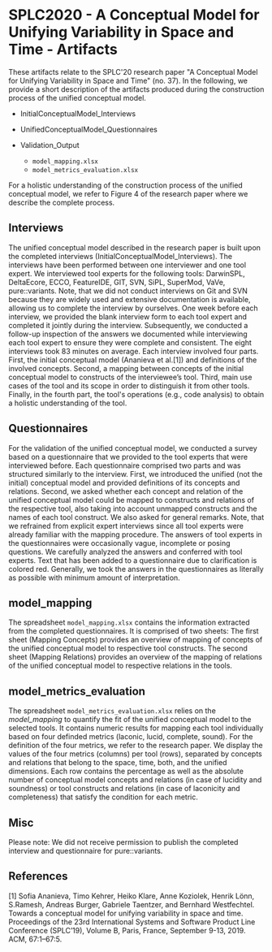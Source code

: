# SPLC2020 - A Conceptual Model for Unifying Variability in Space and Time - Artifacts

These artifacts relate to the SPLC'20 research paper "A Conceptual Model for Unifying Variability in Space and Time" (no. 37). In the following, we provide a short description of the artifacts produced during the construction process of the unified conceptual model.

* InitialConceptualModel_Interviews

* UnifiedConceptualModel_Questionnaires

* Validation_Output
    * `model_mapping.xlsx`
    * `model_metrics_evaluation.xlsx`

For a holistic understanding of the construction process of the unified conceptual model, we refer to Figure 4 of the research paper where we describe the complete process.

## Interviews 

The unified conceptual model described in the research paper is built upon the completed interviews (InitialConceptualModel_Interviews). 
The interviews have been performed between one interviewer and one tool expert. We interviewed tool experts for the following tools: DarwinSPL, DeltaEcore, ECCO, FeatureIDE, GIT, SVN, SiPL, SuperMod, VaVe, pure::variants. Note, that we did not conduct interviews on Git and SVN because they are widely used and extensive documentation is available, allowing us to complete the interview by ourselves. One week before each interview, we provided the blank interview form to each tool expert and completed it jointly during the interview. Subsequently, we conducted a follow-up inspection of the answers we documented while interviewing each tool expert to ensure they were complete and consistent. The eight interviews took 83 minutes on average.
Each interview involved four parts. First, the initial conceptual model (Ananieva et al.[1]) and definitions of the involved concepts. Second, a mapping between concepts of the initial conceptual model to constructs of the interviewee’s tool. Third, main use cases of the tool and its scope in order to distinguish it from other tools. Finally, in the fourth part, the tool's operations (e.g., code analysis) to obtain a holistic understanding of the tool.

## Questionnaires 

For the validation of the unified conceptual model, we conducted a survey based on a questionnaire that we provided to the tool experts that were interviewed before. Each questionnaire comprised two parts and was structured similarly to the interview. First, we introduced the unified (not the initial) conceptual model and provided definitions of its concepts and relations. Second, we asked whether each concept and relation of the unified conceptual model could be mapped to constructs and relations of the respective tool, also taking into account unmapped constructs and the names of each tool construct. We also asked for general remarks. Note, that we refrained from explicit expert interviews since all tool experts were already familiar with the mapping procedure. The answers of tool experts in the questionnaires were occasionally vague, incomplete or posing questions. We carefully analyzed the answers and conferred with tool experts. Text that has been added to a questionnaire due to clarification is colored red. Generally, we took the answers in the questionnaires as literally as possible with minimum amount of interpretation.

## model_mapping

The spreadsheet `model_mapping.xlsx` contains the information extracted from the completed questionnaires. It is comprised of two sheets: The first sheet (Mapping Concepts) provides an overview of mapping of concepts of the unified conceptual model to respective tool constructs. The second sheet (Mapping Relations) provides an overview of the mapping of relations of the unified conceptual model to respective relations in the tools. 

## model_metrics_evaluation 

The spreadsheet `model_metrics_evaluation.xlsx` relies on the *model_mapping* to quantify the fit of the unified conceptual model to the selected tools. It contains numeric results for mapping each tool individually based on four definded metrics (laconic, lucid, complete, sound). For the definition of the four metrics, we refer to the research paper. We display the values of the four metrics (columns) per tool (rows), separated by concepts and relations that belong to the space, time, both, and the unified dimensions. Each row contains the percentage as well as the absolute number of conceptual model concepts and relations (in case of lucidity and soundness) or tool constructs and relations (in case of laconicity and completeness) that satisfy the condition for each metric.

## Misc

Please note: We did not receive permission to publish the completed interview and questionnaire for pure::variants.

## References

[1] Sofia  Ananieva,  Timo  Kehrer,  Heiko  Klare,  Anne  Koziolek,  Henrik  Lönn,  S.Ramesh, Andreas Burger, Gabriele Taentzer, and Bernhard Westfechtel. Towards a conceptual model for unifying variability in space and time. Proceedings of the 23rd International Systems and Software Product Line Conference (SPLC’19), Volume B, Paris, France, September 9-13, 2019. ACM, 67:1–67:5.
